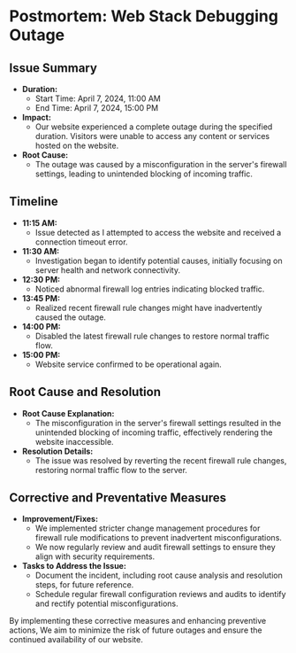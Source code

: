 # Postmortem: Web Stack Debugging Outage

## Issue Summary

- **Duration:**
    - Start Time: April 7, 2024, 11:00 AM
    - End Time: April 7, 2024, 15:00 PM
- **Impact:** 
  - Our website experienced a complete outage during the specified duration. Visitors were unable to access any content or services hosted on the website.
- **Root Cause:** 
  - The outage was caused by a misconfiguration in the server's firewall settings, leading to unintended blocking of incoming traffic.

## Timeline

- **11:15 AM:** 
  - Issue detected as I attempted to access the website and received a connection timeout error.
- **11:30 AM:** 
  - Investigation began to identify potential causes, initially focusing on server health and network connectivity.
- **12:30 PM:** 
  - Noticed abnormal firewall log entries indicating blocked traffic.
- **13:45 PM:** 
  - Realized recent firewall rule changes might have inadvertently caused the outage.
- **14:00 PM:** 
  - Disabled the latest firewall rule changes to restore normal traffic flow.
- **15:00 PM:** 
  - Website service confirmed to be operational again.

## Root Cause and Resolution

- **Root Cause Explanation:**
  - The misconfiguration in the server's firewall settings resulted in the unintended blocking of incoming traffic, effectively rendering the website inaccessible.
- **Resolution Details:**
  - The issue was resolved by reverting the recent firewall rule changes, restoring normal traffic flow to the server.


## Corrective and Preventative Measures

- **Improvement/Fixes:**
  - We implemented stricter change management procedures for firewall rule modifications to prevent inadvertent misconfigurations.
  - We now regularly review and audit firewall settings to ensure they align with security requirements.
- **Tasks to Address the Issue:**
  - Document the incident, including root cause analysis and resolution steps, for future reference.
  - Schedule regular firewall configuration reviews and audits to identify and rectify potential misconfigurations.

By implementing these corrective measures and enhancing preventive actions, We aim to minimize the risk of future outages and ensure the continued availability of our website.
